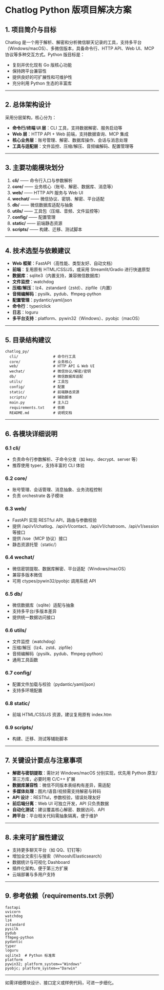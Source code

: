 # Chatlog Python 版项目解决方案

## 1. 项目简介与目标

Chatlog 是一个用于解析、解密和分析微信聊天记录的工具，支持多平台（Windows/macOS）、多微信版本，具备命令行、HTTP API、Web UI、MCP 协议等多种交互方式。Python 版目标是：
- 复刻并优化现有 Go 版核心功能
- 保持跨平台兼容性
- 提供良好的可扩展性和可维护性
- 充分利用 Python 生态的丰富库

---

## 2. 总体架构设计

采用分层架构，核心分为：
- **命令行/终端 UI 层**：CLI 工具，支持数据解密、服务启动等
- **Web 层**：HTTP API + Web 前端，支持数据查询、MCP 集成
- **核心业务层**：账号管理、解密、数据库操作、会话与消息处理
- **工具与适配层**：文件监控、压缩/解压、音频编解码、配置管理等

---

## 3. 主要功能模块划分

1. **cli/**         —— 命令行入口与参数解析
2. **core/**        —— 业务核心（账号、解密、数据库、消息等）
3. **web/**         —— HTTP API 服务与 Web UI
4. **wechat/**      —— 微信协议、密钥、解密、平台适配
5. **db/**          —— 微信数据库适配与抽象
6. **utils/**       —— 工具包（压缩、音频、文件监控等）
7. **config/**      —— 配置管理
8. **static/**      —— 前端静态资源
9. **scripts/**     —— 构建、迁移、测试脚本

---

## 4. 技术选型与依赖建议

- **Web 框架**：FastAPI（高性能、类型友好、自动文档）
- **前端**：复用原有 HTML/CSS/JS，或采用 Streamlit/Gradio 进行快速原型
- **数据库**：sqlite3（内置支持，兼容微信数据库）
- **文件监控**：watchdog
- **压缩/解压**：lz4、zstandard（zstd）、zipfile（内置）
- **音频编解码**：pysilk、pydub、ffmpeg-python
- **配置管理**：pydantic/yaml/json
- **命令行**：typer/click
- **日志**：loguru
- **多平台支持**：platform、pywin32（Windows）、pyobjc（macOS）

---

## 5. 目录结构建议

```text
chatlog_py/
  cli/                # 命令行工具
  core/               # 业务核心
  web/                # HTTP API & Web UI
  wechat/             # 微信协议/解密/密钥
  db/                 # 微信数据库适配
  utils/              # 工具包
  config/             # 配置
  static/             # 前端静态资源
  scripts/            # 辅助脚本
  main.py             # 主入口
  requirements.txt    # 依赖
  README.md           # 说明文档
```

---

## 6. 各模块详细说明

### 6.1 cli/
- 负责命令行参数解析、子命令分发（如 key、decrypt、server 等）
- 推荐使用 typer，支持丰富的 CLI 体验

### 6.2 core/
- 账号管理、会话管理、消息抽象、业务流程控制
- 负责 orchestrate 各子模块

### 6.3 web/
- FastAPI 实现 RESTful API，路由与参数校验
- 提供 /api/v1/chatlog、/api/v1/contact、/api/v1/chatroom、/api/v1/session 等接口
- 提供 /sse（MCP 协议）接口
- 静态资源托管（static/）

### 6.4 wechat/
- 微信密钥提取、数据库解密、平台适配（Windows/macOS）
- 兼容多版本微信
- 可用 ctypes/pywin32/pyobjc 调用系统 API

### 6.5 db/
- 微信数据库（sqlite）适配与抽象
- 支持多平台/多版本差异
- 提供统一数据访问接口

### 6.6 utils/
- 文件监控（watchdog）
- 压缩/解压（lz4、zstd、zipfile）
- 音频编解码（pysilk、pydub、ffmpeg-python）
- 通用工具函数

### 6.7 config/
- 配置文件加载与校验（pydantic/yaml/json）
- 支持多环境配置

### 6.8 static/
- 前端 HTML/CSS/JS 资源，建议复用原有 index.htm

### 6.9 scripts/
- 构建、迁移、测试等辅助脚本

---

## 7. 关键设计要点与注意事项

- **解密与密钥提取**：需针对 Windows/macOS 分别实现，优先用 Python 原生/第三方库，必要时用 C/C++ 扩展
- **数据库兼容性**：微信不同版本表结构有差异，需适配
- **多媒体处理**：图片/语音/视频需支持解密与转码
- **API 设计**：RESTful，参数校验，错误处理友好
- **前后端分离**：Web UI 可独立开发，API 只负责数据
- **自动化测试**：建议覆盖核心解密、数据访问、API
- **跨平台**：平台相关代码需抽象隔离，便于维护

---

## 8. 未来可扩展性建议

- 支持更多聊天平台（如 QQ、钉钉等）
- 增加全文索引与搜索（Whoosh/Elasticsearch）
- 数据统计与可视化 Dashboard
- 插件化架构，便于第三方扩展
- 云端部署与多用户支持

---

## 9. 参考依赖（requirements.txt 示例）

```text
fastapi
uvicorn
watchdog
lz4
zstandard
pysilk
pydub
ffmpeg-python
pydantic
typer
loguru
sqlite3  # Python 标准库
platform
pywin32; platform_system=="Windows"
pyobjc; platform_system=="Darwin"
```

---

如需详细模块设计、接口定义或样例代码，可进一步细化。 